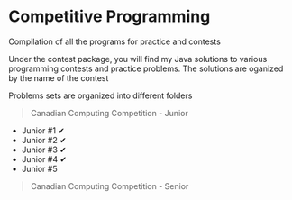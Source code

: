 # Competitive Programming

Compilation of all the programs for practice and contests

Under the contest package, you will find my Java solutions to various programming contests and practice problems. The solutions are oganized by the name of the contest

Problems sets are organized into different folders

  > Canadian Computing Competition - Junior
  - Junior #1 ✔
  - Junior #2 ✔
  - Junior #3 ✔
  - Junior #4 ✔
  - Junior #5
  
  > Canadian Computing Competition - Senior
  
